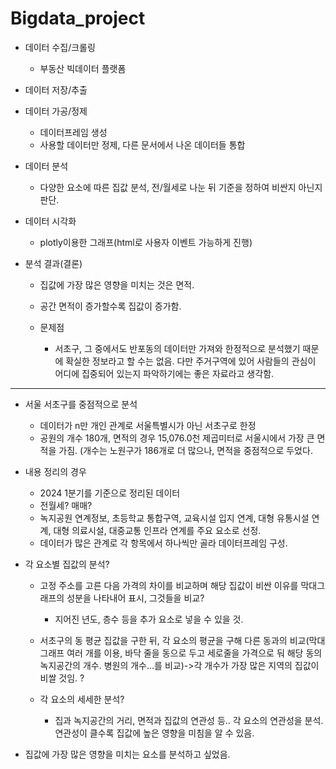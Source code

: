 # Bigdata_project


- 데이터 수집/크롤링
    -  부동산 빅데이터 플랫폼
    
- 데이터 저장/추출

- 데이터 가공/정제
    - 데이터프레임 생성
    - 사용할 데이터만 정제, 다른 문서에서 나온 데이터들 통합
    
- 데이터 분석
    - 다양한 요소에 따른 집값 분석, 전/월세로 나눈 뒤 기준을 정하여 비싼지 아닌지 판단.

- 데이터 시각화
    - plotly이용한 그래프(html로 사용자 이벤트 가능하게 진행)
    
- 분석 결과(결론)
    - 집값에 가장 많은 영향을 미치는 것은 면적.
    - 공간 면적이 증가할수록 집값이 증가함.
      
    - 문제점
        - 서초구, 그 중에서도 반포동의 데이터만 가져와 한정적으로 분석했기 때문에 확실한 정보라고 할 수는 없음. 다만 주거구역에 있어 사람들의 관심이 어디에 집중되어 있는지 파악하기에는 좋은 자료라고 생각함.



-----------------------------------------


- 서울 서초구를 중점적으로 분석
    - 데이터가 n만 개인 관계로 서울특별시가 아닌 서초구로 한정
    - 공원의 개수 180개, 면적의 경우 15,076.0천 제곱미터로 서울시에서 가장 큰 면적을 가짐. (개수는 노원구가 186개로 더 많으나, 면적을 중점적으로 두었다.


- 내용 정리의 경우
    - 2024 1분기를 기준으로 정리된 데이터
    - 전월세? 매매?
    - 녹지공원 연계정보, 초등학교 통합구역, 교육시설 입지 연계, 대형 유통시설 연계, 대형 의료시설, 대중교통 인프라 연계를 주요 요소로 선정.
    - 데이터가 많은 관계로 각 항목에서 하나씩만 골라 데이터프레임 구성.

 
- 각 요소별 집값의 분석?
    - 고정 주소를 고른 다음 가격의 차이를 비교하며 해당 집값이 비싼 이유를 막대그래프의 성분을 나타내어 표시, 그것들을 비교?
        - 지어진 년도, 층수 등을 추가 요소로 넣을 수 있을 것.
    - 서초구의 동 평균 집값을 구한 뒤, 각 요소의 평균을 구해 다른 동과의 비교(막대그래프 여러 개를 이용, 바닥 줄을 동으로 두고 세로줄을 가격으로 둬 해당 동의 녹지공간의 개수. 병원의 개수...를 비교)->각 개수가 가장 많은 지역의 집값이 비쌀 것임. ?
      
    - 각 요소의 세세한 분석?
        - 집과 녹지공간의 거리, 면적과 집값의 연관성 등.. 각 요소의 연관성을 분석. 연관성이 클수록 집값에 높은 영향을 미침을 알 수 있음.
     

- 집값에 가장 많은 영향을 미치는 요소를 분석하고 싶었음.
